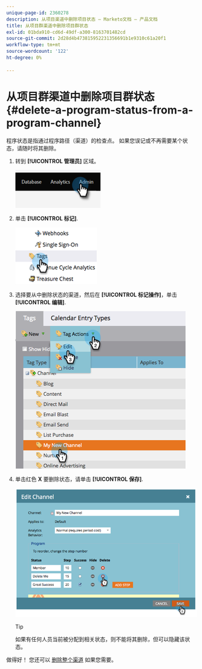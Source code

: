 ```yaml
---
unique-page-id: 2360278
description: 从项目渠道中删除项目状态 — Marketo文档 — 产品文档
title: 从项目群渠道中删除项目群状态
exl-id: 01bda910-cd6d-49df-a300-8163701482cd
source-git-commit: 2d28d4b473815952231356691b1e9310c61a20f1
workflow-type: tm+mt
source-wordcount: '122'
ht-degree: 0%

---
```


# 从项目群渠道中删除项目群状态 {#delete-a-program-status-from-a-program-channel}

程序状态是指通过程序路径（渠道）的检查点。 如果您误记或不再需要某个状态，请随时将其删除。

1. 转到 **[!UICONTROL 管理员]** 区域。

   ![](assets/delete-a-program-status-from-a-program-channel-1.png)

1. 单击 **[!UICONTROL 标记]**.

   ![](assets/delete-a-program-status-from-a-program-channel-2.png)

1. 选择要从中删除状态的渠道，然后在 **[!UICONTROL 标记操作]**，单击 **[!UICONTROL 编辑]**.

   ![](assets/delete-a-program-status-from-a-program-channel-3.png)

1. 单击红色 **X** 要删除状态，请单击 **[!UICONTROL 保存]**.

   ![](assets/delete-a-program-status-from-a-program-channel-4.png)

   >[!TIP]
   >
   >如果有任何人员当前被分配到相关状态，则不能将其删除，但可以隐藏该状态。

做得好！ 您还可以 [删除整个渠道](/help/marketo/product-docs/administration/tags/delete-a-program-channel.md) 如果您需要。
